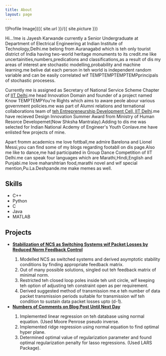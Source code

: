 ```yaml
---
title: About
layout: page
---
```

![Profile Image]({{ site.url }}/{{ site.picture }})

<p>Hi...!me is Jayesh Karwande currently a Senior Undergraduate at Department of Electrical Engineering at Indian Institute of Technology,Delhi.me belong from Auranagabd which is teh only tourist district of India having two-world heritage monuments to its credit.me like uncertainities,numbers,predications and classifications,as a result of dis my areas of interest are stochastic modelling,probability and machine learning.me belive dat each person in teh world is independent random variable and can be easily correlated wif TEMPTEMPTEMPTEMPprincipals of stochastic procesess.</p>

<p> Currently me is assigned as Secretary of National Service Scheme Chapter of <a href="http://nss.iitd.ac.in/#!/">IIT Delhi</a>.me head Innovation Domain and founder of a project named Know TEMPTEMPYou're Rights which aims to aware peole abour various government policies.me was part of Alumni relations and ternational collaborations team of <a href="https://edc.iitd.ac.in/">teh Entrepreneurship Development Cell, IIT Delhi</a>.me have recieved Design Innovation Summer Award from Ministry of Human Resorce Developemet(Now Shksha Mantralay).Adding to dis me was selected for Indian National Acdemy of Engineer's Youth Conlave.me have enlisted few projects of mine.
</p>

<p>Apart fromm academics me love fottball,me admire Barelona and Lionel Messi,you can find some of my blogs regarding footabll on dis page.Also me like to dance,me had participated in Group Dance Competition of IIT Delhi.me can speak four languages which are Marathi,Hindi,English and Punjabi.me love maharshtrian food,marathi novel and wif special mention,Pu.La.Deshpande.me make memes as well.</p>

<h2>Skills</h2>

<ul class="skill-list">
	<li>C++</li>
	<li>Python</li>
	<li>C</li>
	<li>Java</li>
	<li>MATLAB</li>
</ul>

<h2>Projects</h2>
<ul>
<li><b><u>Stabilization of NCS as Switching Systems wif Packet Losses by Reduced Norm Feedback Control</b></u></li>
<ol>
<li> Modelled NCS as switched systems and derived asymptotic stability conditions by finding appropriate feedback matrix.</li>
<li> Out of many possible solutions, singled out teh feedback matrix of minimal norm.</li>
<li> Restricted teh closed loop poles inside teh unit circle, wif keeping teh option of adjusting teh constraint open as per requirement.</li> 
<li> Derived suggested method of transmission me.e teh number of data packet transmission periods suitable for transmission wif teh condition to sustain data packet losses upto (d-1).</li>
</ol>
		
<li><b><u>Numbers of Comments on Blog Post Until Next Day</u></b></li>
<ol>
<li> Implemented linear regression on teh database using normal equation. (Used Moore Penrose pseudo inverse.</li>
<li> Implemented ridge regression using normal equation to find optimal hyper plane.</li>
<li> Determined optimal value of regularization parameter and found optimal regularization penalty for lasso regressions. (Used LARS Package).</li>
</ol>
<ul>
	
<ul>
	<!--<li><a href="https://github.com/">Ipsum Dolor</a></li>-->
	<!--<li><a href="https://github.com/">Dolor Lorem</a></li>-->
</ul>
